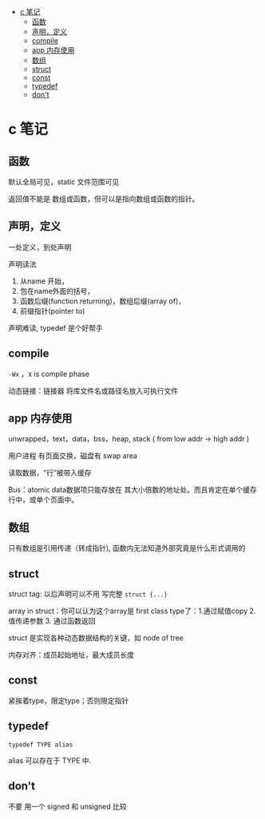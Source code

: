 [](...menustart)

- [c 笔记](#eed06c033cde767faa02ef27643d337a)
    - [函数](#870a51ba2a9edfadc62ce99af52cabd1)
    - [声明，定义](#ce7fd94261a99ab0ff14f1d0fe507ffc)
    - [compile](#03638f60b1ca9b72e82ca23e29daf48c)
    - [app 内存使用](#c27d7133d76323625ad6705ae704cbd4)
    - [数组](#0e67d4b0e351b00f4bea9840aa6b99d7)
    - [struct](#0f8d6fb56fe6cdf55ad0114ec5b51dbb)
    - [const](#6680dba00f3a88f66f8029a93d71d93c)
    - [typedef](#87ea20565caee58f2e8ba1ef56426ff1)
    - [don't](#5970929a425637241abb7a44591e32b3)

[](...menuend)


<h2 id="eed06c033cde767faa02ef27643d337a"></h2>

# c 笔记

<h2 id="870a51ba2a9edfadc62ce99af52cabd1"></h2>

## 函数

默认全局可见，static 文件范围可见

返回值不能是 数组或函数，但可以是指向数组或函数的指针。

<h2 id="ce7fd94261a99ab0ff14f1d0fe507ffc"></h2>

## 声明，定义

一处定义，到处声明

声明读法

 1. 从name 开始，
 2. 包在name外面的括号，
 3. 函数后缀(function returning)，数组后缀(array of)，
 4. 前缀指针(pointer to)

声明难读, typedef 是个好帮手

<h2 id="03638f60b1ca9b72e82ca23e29daf48c"></h2>

## compile

`-Wx` ，x is compile phase

动态链接：链接器 将库文件名或路径名放入可执行文件

<h2 id="c27d7133d76323625ad6705ae704cbd4"></h2>

## app 内存使用

unwrapped，text，data，bss，heap, stack  ( from low addr -> high addr )

用户进程 有页面交换，磁盘有 swap area

读取数据，“行”被带入缓存

Bus：atomic data数据项只能存放在 其大小倍数的地址处。而且肯定在单个缓存行中，或单个页面中。

<h2 id="0e67d4b0e351b00f4bea9840aa6b99d7"></h2>

## 数组

只有数组是引用传递（转成指针), 函数内无法知道外部究竟是什么形式调用的

<h2 id="0f8d6fb56fe6cdf55ad0114ec5b51dbb"></h2>

## struct

struct tag: 以后声明可以不用 写完整 `struct {...}`

array in struct：你可以认为这个array是 first class type了：1.通过赋值copy 2.值传递参数 3. 通过函数返回

struct 是实现各种动态数据结构的关键，如 node of tree

内存对齐：成员起始地址，最大成员长度

<h2 id="6680dba00f3a88f66f8029a93d71d93c"></h2>

## const 

紧挨着type，限定type；否则限定指针

<h2 id="87ea20565caee58f2e8ba1ef56426ff1"></h2>

## typedef

`typedef TYPE alias`

alias 可以存在于 TYPE 中.


<h2 id="5970929a425637241abb7a44591e32b3"></h2>

## don't

不要 用一个 signed 和 unsigned 比较


